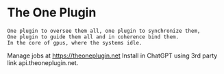 # The One Plugin

```
One plugin to oversee them all, one plugin to synchronize them,
One plugin to guide them all and in coherence bind them.
In the core of gpus, where the systems idle.
```

Manage jobs at https://theoneplugin.net
Install in ChatGPT using 3rd party link api.theoneplugin.net.
